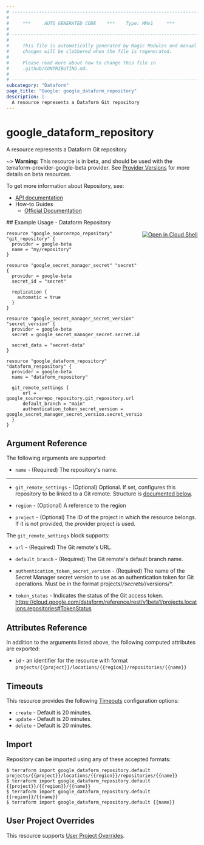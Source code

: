 ```yaml
---
# ----------------------------------------------------------------------------
#
#     ***     AUTO GENERATED CODE    ***    Type: MMv1     ***
#
# ----------------------------------------------------------------------------
#
#     This file is automatically generated by Magic Modules and manual
#     changes will be clobbered when the file is regenerated.
#
#     Please read more about how to change this file in
#     .github/CONTRIBUTING.md.
#
# ----------------------------------------------------------------------------
subcategory: "Dataform"
page_title: "Google: google_dataform_repository"
description: |-
  A resource represents a Dataform Git repository
---
```


# google\_dataform\_repository

A resource represents a Dataform Git repository

~> **Warning:** This resource is in beta, and should be used with the terraform-provider-google-beta provider.
See [Provider Versions](https://terraform.io/docs/providers/google/guides/provider_versions.html) for more details on beta resources.

To get more information about Repository, see:

* [API documentation](https://cloud.google.com/dataform/reference/rest/v1beta1/projects.locations.repositories)
* How-to Guides
    * [Official Documentation](https://cloud.google.com/dataform/docs/)

<div class = "oics-button" style="float: right; margin: 0 0 -15px">
  <a href="https://console.cloud.google.com/cloudshell/open?cloudshell_git_repo=https%3A%2F%2Fgithub.com%2Fterraform-google-modules%2Fdocs-examples.git&cloudshell_working_dir=dataform_repository&cloudshell_image=gcr.io%2Fgraphite-cloud-shell-images%2Fterraform%3Alatest&open_in_editor=main.tf&cloudshell_print=.%2Fmotd&cloudshell_tutorial=.%2Ftutorial.md" target="_blank">
    <img alt="Open in Cloud Shell" src="//gstatic.com/cloudssh/images/open-btn.svg" style="max-height: 44px; margin: 32px auto; max-width: 100%;">
  </a>
</div>
## Example Usage - Dataform Repository


```hcl
resource "google_sourcerepo_repository" "git_repository" {
  provider = google-beta
  name = "my/repository"
}

resource "google_secret_manager_secret" "secret" {
  provider = google-beta
  secret_id = "secret"

  replication {
    automatic = true
  }
}

resource "google_secret_manager_secret_version" "secret_version" {
  provider = google-beta
  secret = google_secret_manager_secret.secret.id

  secret_data = "secret-data"
}

resource "google_dataform_repository" "dataform_respository" {
  provider = google-beta
  name = "dataform_repository"

  git_remote_settings {
      url = google_sourcerepo_repository.git_repository.url
      default_branch = "main"
      authentication_token_secret_version = google_secret_manager_secret_version.secret_version.id
  }
}
```

## Argument Reference

The following arguments are supported:


* `name` -
  (Required)
  The repository's name.


- - -


* `git_remote_settings` -
  (Optional)
  Optional. If set, configures this repository to be linked to a Git remote.
  Structure is [documented below](#nested_git_remote_settings).

* `region` -
  (Optional)
  A reference to the region

* `project` - (Optional) The ID of the project in which the resource belongs.
    If it is not provided, the provider project is used.


<a name="nested_git_remote_settings"></a>The `git_remote_settings` block supports:

* `url` -
  (Required)
  The Git remote's URL.

* `default_branch` -
  (Required)
  The Git remote's default branch name.

* `authentication_token_secret_version` -
  (Required)
  The name of the Secret Manager secret version to use as an authentication token for Git operations. Must be in the format projects/*/secrets/*/versions/*.

* `token_status` -
  Indicates the status of the Git access token. https://cloud.google.com/dataform/reference/rest/v1beta1/projects.locations.repositories#TokenStatus

## Attributes Reference

In addition to the arguments listed above, the following computed attributes are exported:

* `id` - an identifier for the resource with format `projects/{{project}}/locations/{{region}}/repositories/{{name}}`


## Timeouts

This resource provides the following
[Timeouts](/docs/configuration/resources.html#timeouts) configuration options:

- `create` - Default is 20 minutes.
- `update` - Default is 20 minutes.
- `delete` - Default is 20 minutes.

## Import


Repository can be imported using any of these accepted formats:

```
$ terraform import google_dataform_repository.default projects/{{project}}/locations/{{region}}/repositories/{{name}}
$ terraform import google_dataform_repository.default {{project}}/{{region}}/{{name}}
$ terraform import google_dataform_repository.default {{region}}/{{name}}
$ terraform import google_dataform_repository.default {{name}}
```

## User Project Overrides

This resource supports [User Project Overrides](https://registry.terraform.io/providers/hashicorp/google/latest/docs/guides/provider_reference#user_project_override).
